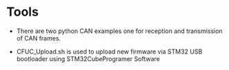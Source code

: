 # Tools 

* There are two python CAN examples one for reception and transmission of CAN frames.

* CFUC_Upload.sh is used to upload new firmware via STM32 USB bootloader using STM32CubeProgramer Software 